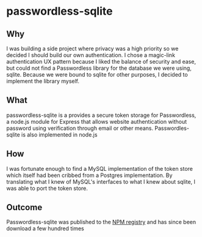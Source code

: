 # passwordless-sqlite

## Why
I was building a side project where privacy was a high priority so we decided I should build our own authentication. I chose a magic-link authentication UX pattern because I liked the balance of security and ease, but could not find a Passwordless library for the database we were using, sqlite. Because we were bound to sqlite for other purposes, I decided to implement the library myself.

## What
passwordless-sqlite is a provides a secure token storage for Passwordless, a node.js module for Express that allows website authentication without password using verification through email or other means. Passwordles-sqlite is also implemented in node.js

## How
I was fortunate enough to find a MySQL implementation of the token store which itself had been cribbed from a Postgres implementation. By translating what I knew of MySQL's interfaces to what I knew about sqlite, I was able to port the token store.


## Outcome
Passwordless-sqlite was published to the [NPM registry](https://www.npmjs.com/package/passwordless-sqlite) and has since been download a few hundred times
